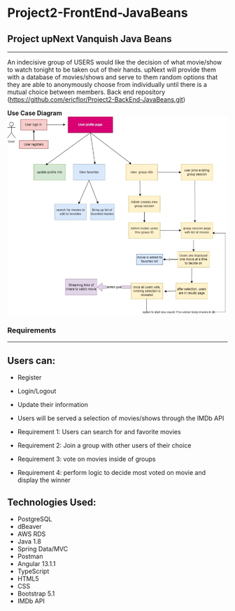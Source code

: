 # Project2-FrontEnd-JavaBeans

## Project upNext Vanquish Java Beans

---

An indecisive group of USERS would like the decision of what movie/show to watch tonight to be taken out of their hands. upNext will provide them with a database of movies/shows and serve to them random options that they are able to anonymously choose from individually until there is a mutual choice between members.
Back end repository (https://github.com/ericflor/Project2-BackEnd-JavaBeans.git)

**Use Case Diagram**
![](./imgs/project2-user-flow.jpg)

### Requirements

---

## Users can:

- Register

- Login/Logout

- Update their information

- Users will be served a selection of movies/shows through the IMDb API

- Requirement 1: Users can search for and favorite movies

- Requirement 2: Join a group with other users of their choice

- Requirement 3: vote on movies inside of groups

- Requirement 4: perform logic to decide most voted on movie and display the winner

## Technologies Used:

- PostgreSQL
- dBeaver
- AWS RDS 
- Java 1.8
- Spring Data/MVC
- Postman
- Angular 13.1.1
- TypeScript
- HTML5
- CSS
- Bootstrap 5.1
- IMDb API

